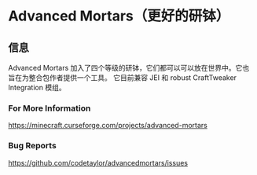 # Advanced Mortars（更好的研钵）

## 信息

Advanced Mortars 加入了四个等级的研钵，它们都可以可以放在世界中。它也旨在为整合包作者提供一个工具。 它目前兼容 JEI 和 robust CraftTweaker Integration 模组。

### For More Information

https://minecraft.curseforge.com/projects/advanced-mortars

### Bug Reports

https://github.com/codetaylor/advancedmortars/issues